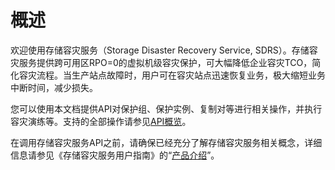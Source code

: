 # 概述<a name="ZH-CN_TOPIC_0170232203"></a>

欢迎使用存储容灾服务（Storage Disaster Recovery Service, SDRS）。存储容灾服务提供跨可用区RPO=0的虚拟机级容灾保护，可大幅降低企业容灾TCO，简化容灾流程。当生产站点故障时，用户可在容灾站点迅速恢复业务，极大缩短业务中断时间，减少损失。

您可以使用本文档提供API对保护组、保护实例、复制对等进行相关操作，并执行容灾演练等。支持的全部操作请参见[API概览](API概览.md)。

在调用存储容灾服务API之前，请确保已经充分了解存储容灾服务相关概念，详细信息请参见《存储容灾服务用户指南》的“[产品介绍](https://support.huaweicloud.com/productdesc-sdrs/zh-cn_topic_0125068221.html)”。

